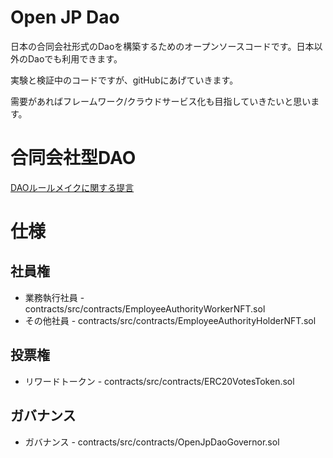 # Open JP Dao

日本の合同会社形式のDaoを構築するためのオープンソースコードです。日本以外のDaoでも利用できます。

実験と検証中のコードですが、gitHubにあげていきます。

需要があればフレームワーク/クラウドサービス化も目指していきたいと思います。

# 合同会社型DAO

[DAOルールメイクに関する提言](https://storage2.jimin.jp/pdf/news/policy/207470_2.pdf)

# 仕様

## 社員権

- 業務執行社員 - contracts/src/contracts/EmployeeAuthorityWorkerNFT.sol
- その他社員 - contracts/src/contracts/EmployeeAuthorityHolderNFT.sol

## 投票権

- リワードトークン - contracts/src/contracts/ERC20VotesToken.sol

## ガバナンス 

- ガバナンス -  contracts/src/contracts/OpenJpDaoGovernor.sol

